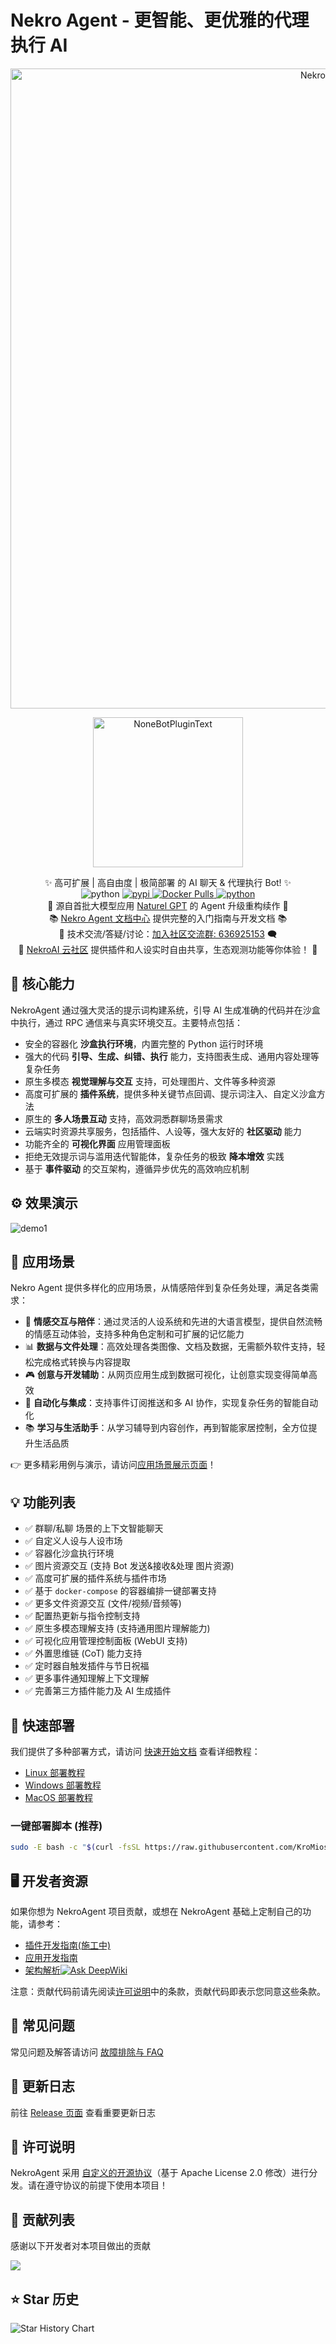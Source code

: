 # Nekro Agent - 更智能、更优雅的代理执行 AI

<!-- markdownlint-disable MD033 MD041 -->

<div align="center">
  <a href="https://doc.nekro.ai"><img src="./images/README/NA_logo.png" width="1024" alt="NekroAgentLogo"></a><br>
  <p><img src="./images/README/NoneBotPlugin.svg" width="240" alt="NoneBotPluginText"></p>
</div>

<div align="center">
  ✨ 高可扩展 | 高自由度 | 极简部署 的 AI 聊天 & 代理执行 Bot! ✨<br/>
    <img src="https://img.shields.io/badge/python-3.9+-6a9.svg" alt="python">
  <a href="https://pypi.python.org/pypi/nekro-agent" target="_blank">
    <img src="https://img.shields.io/pypi/v/nekro-agent.svg" alt="pypi">
  </a>
  <a href="https://hub.docker.com/u/kromiose" target="_blank">
    <img alt="Docker Pulls" src="https://img.shields.io/docker/pulls/kromiose/nekro-agent?color=%20%23EA5252">
  </a>
  <a href="https://qm.qq.com/q/eT30LxDcSA" target="_blank">
    <img src="https://img.shields.io/badge/加入交流群-636925153-c42.svg" alt="python">
  </a>
  <br/>
  🚅 源自首批大模型应用 <a href="https://github.com/KroMiose/nonebot_plugin_naturel_gpt">Naturel GPT</a> 的 Agent 升级重构续作 🌈<br/>
  📚 <a href="https://doc.nekro.ai">Nekro Agent 文档中心</a> 提供完整的入门指南与开发文档 📚<br/>
  💬 技术交流/答疑/讨论：<a href="https://qm.qq.com/q/eT30LxDcSA">加入社区交流群: 636925153</a> 🗨️ <br/>
  🚀 <a href="https://community.nekro.ai">NekroAI 云社区</a> 提供插件和人设实时自由共享，生态观测功能等你体验！ 🚀<br/>
</div>

## 🚀 核心能力

NekroAgent 通过强大灵活的提示词构建系统，引导 AI 生成准确的代码并在沙盒中执行，通过 RPC 通信来与真实环境交互。主要特点包括：

- 安全的容器化 **沙盒执行环境**，内置完整的 Python 运行时环境
- 强大的代码 **引导、生成、纠错、执行** 能力，支持图表生成、通用内容处理等复杂任务
- 原生多模态 **视觉理解与交互** 支持，可处理图片、文件等多种资源
- 高度可扩展的 **插件系统**，提供多种关键节点回调、提示词注入、自定义沙盒方法
- 原生的 **多人场景互动** 支持，高效洞悉群聊场景需求
- 云端实时资源共享服务，包括插件、人设等，强大友好的 **社区驱动** 能力
- 功能齐全的 **可视化界面** 应用管理面板
- 拒绝无效提示词与滥用迭代智能体，复杂任务的极致 **降本增效** 实践
- 基于 **事件驱动** 的交互架构，遵循异步优先的高效响应机制

## ⚙️ 效果演示

![demo1](./images/README/demo1.png)

## 🎨 应用场景

Nekro Agent 提供多样化的应用场景，从情感陪伴到复杂任务处理，满足各类需求：

- 💖 **情感交互与陪伴**：通过灵活的人设系统和先进的大语言模型，提供自然流畅的情感互动体验，支持多种角色定制和可扩展的记忆能力
- 📊 **数据与文件处理**：高效处理各类图像、文档及数据，无需额外软件支持，轻松完成格式转换与内容提取
- 🎮 **创意与开发辅助**：从网页应用生成到数据可视化，让创意实现变得简单高效
- 🔄 **自动化与集成**：支持事件订阅推送和多 AI 协作，实现复杂任务的智能自动化
- 📚 **学习与生活助手**：从学习辅导到内容创作，再到智能家居控制，全方位提升生活品质

👉 更多精彩用例与演示，请访问[应用场景展示页面](https://doc.nekro.ai/docs/01_intro/application_scenarios)！

## 💡 功能列表

- ✅ 群聊/私聊 场景的上下文智能聊天
- ✅ 自定义人设与人设市场
- ✅ 容器化沙盒执行环境
- ✅ 图片资源交互 (支持 Bot 发送&接收&处理 图片资源)
- ✅ 高度可扩展的插件系统与插件市场
- ✅ 基于 `docker-compose` 的容器编排一键部署支持
- ✅ 更多文件资源交互 (文件/视频/音频等)
- ✅ 配置热更新与指令控制支持
- ✅ 原生多模态理解支持 (支持通用图片理解能力)
- ✅ 可视化应用管理控制面板 (WebUI 支持)
- ✅ 外置思维链 (CoT) 能力支持
- ✅ 定时器自触发插件与节日祝福
- ✅ 更多事件通知理解上下文理解
- ✅ 完善第三方插件能力及 AI 生成插件

## 🎁 快速部署

我们提供了多种部署方式，请访问 [快速开始文档](https://doc.nekro.ai/docs/02_quick_start/quickstart) 查看详细教程：

- [Linux 部署教程](https://doc.nekro.ai/docs/02_quick_start/deploy/linux)
- [Windows 部署教程](https://doc.nekro.ai/docs/02_quick_start/deploy/windows)
- [MacOS 部署教程](https://doc.nekro.ai/docs/02_quick_start/deploy/macos)

### 一键部署脚本 (推荐)

```bash
sudo -E bash -c "$(curl -fsSL https://raw.githubusercontent.com/KroMiose/nekro-agent/main/docker/quick_start_x_napcat.sh)"
```

## 🖥️ 开发者资源

如果你想为 NekroAgent 项目贡献，或想在 NekroAgent 基础上定制自己的功能，请参考：

- [插件开发指南(施工中)](https://doc.nekro.ai/docs/04_plugin_dev/01_concepts/architecture)
- [应用开发指南](https://doc.nekro.ai/docs/05_app_dev/dev_linux)
- [架构解析](https://deepwiki.com/KroMiose/nekro-agent)[![Ask DeepWiki](https://deepwiki.com/badge.svg)](https://deepwiki.com/KroMiose/nekro-agent)

注意：贡献代码前请先阅读[许可说明](./LICENSE)中的条款，贡献代码即表示您同意这些条款。

## 📖 常见问题

常见问题及解答请访问 [故障排除与 FAQ](https://doc.nekro.ai/docs/06_troubleshooting/faq)

## 🎉 更新日志

前往 [Release 页面](https://github.com/KroMiose/nekro-agent/releases) 查看重要更新日志

## 📜 许可说明

NekroAgent 采用 [自定义的开源协议](./LICENSE)（基于 Apache License 2.0 修改）进行分发。请在遵守协议的前提下使用本项目！

## 🤝 贡献列表

感谢以下开发者对本项目做出的贡献

<a href="https://github.com/KroMiose/nekro-agent/graphs/contributors">
  <img src="https://contrib.rocks/image?repo=KroMiose/nekro-agent&max=1000" />
</a>

## ⭐ Star 历史

![Star History Chart](https://api.star-history.com/svg?repos=KroMiose/nekro-agent&type=Date)
